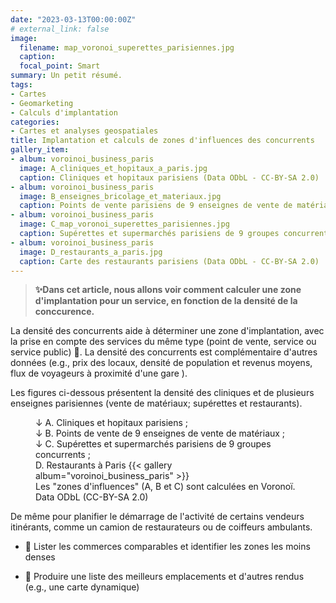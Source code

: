 ```yaml
---
date: "2023-03-13T00:00:00Z"
# external_link: false
image:
  filename: map_voronoi_superettes_parisiennes.jpg
  caption: 
  focal_point: Smart
summary: Un petit résumé.
tags:
- Cartes
- Geomarketing
- Calculs d'implantation
categories: 
- Cartes et analyses geospatiales
title: Implantation et calculs de zones d'influences des concurrents
gallery_item:
- album: voroinoi_business_paris
  image: A_cliniques_et_hopitaux_a_paris.jpg
  caption: Cliniques et hopitaux parisiens (Data ODbL - CC-BY-SA 2.0)
- album: voroinoi_business_paris
  image: B_enseignes_bricolage_et_materiaux.jpg
  caption: Points de vente parisiens de 9 enseignes de vente de matériaux (Data ODbL - CC-BY-SA 2.0)
- album: voroinoi_business_paris
  image: C_map_voronoi_superettes_parisiennes.jpg
  caption: Supérettes et supermarchés parisiens de 9 groupes concurrents (Data ODbL - CC-BY-SA 2.0)
- album: voroinoi_business_paris
  image: D_restaurants_a_paris.jpg
  caption: Carte des restaurants parisiens (Data ODbL - CC-BY-SA 2.0)
---
```


> <strong> ✨Dans cet article, nous allons voir comment calculer une zone d'implantation pour un service, en fonction de la densité de  la conccurence. </strong>

La densité des concurrents aide à déterminer une zone d'implantation, avec la prise en compte des services du même type (point de vente, service ou service public) 🎯. La densité des concurrents est complémentaire d'autres données (e.g., prix des locaux, densité de population et revenus moyens, flux de voyageurs à proximité d'une gare <i class="fa-solid fa-person-walking-luggage"></i>).

Les figures ci-dessous présentent la densité des cliniques et de plusieurs enseignes parisiennes (vente de matériaux; supérettes et restaurants).


<figure>  <figcaption> ↓ A. Cliniques et hopitaux parisiens <i class="fa-solid fa-user-doctor"></i>; <br>↓  B. Points de vente de 9 enseignes de vente de matériaux <i class="fa-solid fa-helmet-safety"></i>; <br>↓ C. Supérettes et supermarchés parisiens de 9 groupes concurrents <i class="fa-solid fa-cart-shopping"></i>; <br>D. Restaurants à Paris <i class="fa-solid fa-utensils"></i>{{< gallery album="voroinoi_business_paris" >}}
   <figcaption> Les "zones d'influences" (A, B et C) sont calculées en Voronoï. Data ODbL (CC-BY-SA 2.0)</figcaption> </figcaption>
</figure>

De même pour planifier le démarrage de l'activité de certains vendeurs itinérants, comme un camion de restaurateurs ou de coiffeurs ambulants. 

- <i class="fa-solid fa-hat-wizard"></i> 🔮 Lister les commerces comparables et identifier les zones les moins denses

-  <i class='fa fa-magic' aria-hidden='true'></i>🌟 Produire une liste des meilleurs emplacements et d'autres rendus (e.g., une carte dynamique)

